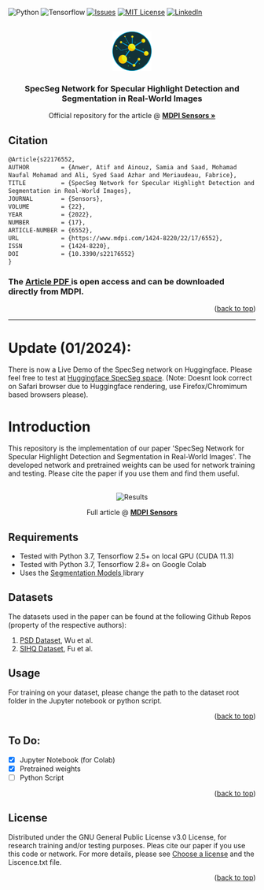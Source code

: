 <a name="readme"></a>

<!-- [![Contributors][contributors-shield]][contributors-url] -->
![Python][python-shield]
![Tensorflow][tf-shield]
[![Issues][issues-shield]][issues-url]
[![MIT License][license-shield]][license-url]
[![LinkedIn][linkedin-shield]][linkedin-url]
<!-- [![Stargazers][stars-shield]][stars-url] -->

<!-- PROJECT LOGO -->
<br />
<div align="center">
    <img src="SpecSeg_logo.png" alt="Logo" width="80" height="80">
  </a>
  <h3 align="center">SpecSeg Network for Specular Highlight Detection and Segmentation in Real-World Images</h3>

  <p align="center">
    Official repository for the article @ <a href="https://www.mdpi.com/1424-8220/22/17/6552"><strong>MDPI Sensors »</strong></a>
    <br />
  </p>
</div>


<!-- ABOUT THE PROJECT -->
## Citation

```
@Article{s22176552,
AUTHOR         = {Anwer, Atif and Ainouz, Samia and Saad, Mohamad Naufal Mohamad and Ali, Syed Saad Azhar and Meriaudeau, Fabrice},
TITLE          = {SpecSeg Network for Specular Highlight Detection and Segmentation in Real-World Images},
JOURNAL        = {Sensors},
VOLUME         = {22},
YEAR           = {2022},
NUMBER         = {17},
ARTICLE-NUMBER = {6552},
URL            = {https://www.mdpi.com/1424-8220/22/17/6552},
ISSN           = {1424-8220},
DOI            = {10.3390/s22176552}
}
```
### The <a href="#readme-top">Article PDF </a> is open access and can be downloaded directly from MDPI.

<p align="right">(<a href="#readme-top">back to top</a>)</p>

---
# Update (01/2024):
There is now a Live Demo of the SpecSeg network on Huggingface. Please feel free to test at [Huggingface SpecSeg space](https://huggingface.co/spaces/atifanwerPK/SpecSeg). 
(Note: Doesnt look correct on Safari browser due to Huggingface rendering, use Firefox/Chromimum based browsers please).


<!-- GETTING STARTED -->
# Introduction

This repository is the implementation of our paper 'SpecSeg Network for Specular Highlight Detection and Segmentation in Real-World Images'. The developed network and pretrained weights can be used for network training and testing. Please cite the paper if you use them and find them useful.

<br />
<div align="center">
    <img src="https://www.mdpi.com/sensors/sensors-22-06552/article_deploy/html/images/sensors-22-06552-g006.png" alt="Results" width="750" height="250">
  </a>
  <p align="center">
    Full article @ <a href="https://www.mdpi.com/1424-8220/22/17/6552"><strong>MDPI Sensors</strong></a>
    <br />
  </p>
</div>

## Requirements
- Tested with Python 3.7, Tensorflow 2.5+ on local GPU (CUDA 11.3)
- Tested with Python 3.7, Tensorflow 2.8+ on Google Colab
- Uses the <a href="https://github.com/qubvel/segmentation_models">Segmentation Models </a> library

## Datasets
The datasets used in the paper can be found at the following Github Repos (property of the respective authors):
1. <a href="https://github.com/jianweiguo/SpecularityNet-PSD">PSD Dataset</a>, Wu et al.
2. <a href="https://github.com/fu123456/SHIQ">SIHQ Dataset</a>, Fu et al.

<!-- USAGE EXAMPLES -->
## Usage
For training on your dataset, please change the path to the dataset root folder in the Jupyter notebook or python script.

<p align="right">(<a href="#readme-top">back to top</a>)</p>



<!-- ROADMAP -->
## To Do:

- [x] Jupyter Notebook (for Colab)
- [x] Pretrained weights
- [ ] Python Script

<p align="right">(<a href="#readme-top">back to top</a>)</p>


<!-- LICENSE -->
## License
Distributed under the GNU General Public License v3.0 License, for research training and/or testing purposes. Pleas cite our paper if you use this code or network.
For more details, please see [Choose a license](https://choosealicense.com/licenses/gpl-3.0/) and the Liscence.txt file.
<p align="right">(<a href="#readme-top">back to top</a>)</p>

<!-- CONTACT -->
<!-- ## Contact
Atif Anwer - [@your_twitter](https://twitter.com/your_username) - email@example.com
Project Link: [https://github.com/your_username/repo_name](https://github.com/your_username/repo_name)
<p align="right">(<a href="#readme-top">back to top</a>)</p> -->


<!-- ACKNOWLEDGMENTS -->
<!-- ## Acknowledgments

* [Choose an Open Source License](https://choosealicense.com)
* [GitHub Emoji Cheat Sheet](https://www.webpagefx.com/tools/emoji-cheat-sheet)
* [Malven's Flexbox Cheatsheet](https://flexbox.malven.co/)
* [Malven's Grid Cheatsheet](https://grid.malven.co/)
* [Img Shields](https://shields.io)
* [GitHub Pages](https://pages.github.com)
* [Font Awesome](https://fontawesome.com)
* [React Icons](https://react-icons.github.io/react-icons/search) -->




<!-- MARKDOWN LINKS & IMAGES -->
[python-shield]: https://img.shields.io/badge/Python-3.7-blue?style=for-the-badge&logo=appveyor
[tf-shield]: https://img.shields.io/badge/Tensorflow-2.8-orange?style=for-the-badge&logo=appveyor

[issues-shield]: https://img.shields.io/github/issues/Atif-Anwer/SpecSeg?style=for-the-badge
[issues-url]: https://github.com/Atif-Anwer/SpecSeg/issues
[license-shield]: https://img.shields.io/badge/License-CC-brightgreen?style=for-the-badge
[license-url]: https://github.com/othneildrew/Best-README-Template/blob/master/LICENSE.txt
[linkedin-shield]: https://img.shields.io/badge/-LinkedIn-black.svg?style=for-the-badge&logo=linkedin&colorB=555
[linkedin-url]: https://www.linkedin.com/in/atifanwer/

<!-- Soruce: https://github.com/othneildrew/Best-README-Template/pull/73 -->
